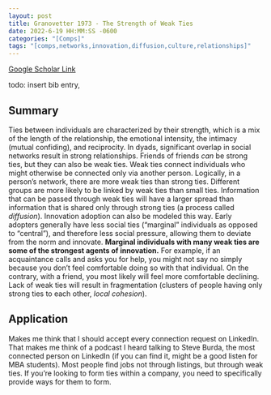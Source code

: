 ```yaml
---
layout: post
title: Granovetter 1973 - The Strength of Weak Ties
date: 2022-6-19 HH:MM:SS -0600
categories: "[Comps]"
tags: "[comps,networks,innovation,diffusion,culture,relationships]"
---
```

[Google Scholar Link](https://scholar.google.com/scholar?hl=en&as_sdt=0%2C45&q=strength+of+weak+ties&btnG=)

todo: insert bib entry,


## Summary
Ties between individuals are characterized by their strength, which is a mix of the length of the relationship, the emotional intensity, the intimacy (mutual confiding), and reciprocity.  In dyads, significant overlap in social networks result in strong relationships.  Friends of friends _can_ be strong ties, but they can also be weak ties.  Weak ties connect individuals who might otherwise be connected only via another person.  Logically, in a person’s network, there are more weak ties than strong ties.  Different groups are more likely to be linked by weak ties than small ties.  Information that can be passed through weak ties will have a larger spread than information that is shared only through strong ties (a process called _diffusion_).  Innovation adoption can also be modeled this way.  Early adopters generally have less social ties (“marginal” individuals as opposed to “central”), and therefore less social pressure, allowing them to deviate from the norm and innovate.  **Marginal individuals with many weak ties are some of the strongest agents of innovation.**  For example, if an acquaintance calls and asks you for help, you might not say no simply because you don’t feel comfortable doing so with that individual.  On the contrary, with a friend, you most likely will feel more comfortable declining.  Lack of weak ties will result in fragmentation (clusters of people having only strong ties to each other, _local cohesion_).

## Application
Makes me think that I should accept every connection request on LinkedIn.  That makes me think of a podcast I heard talking to Steve Burda, the most connected person on LinkedIn (if you can find it, might be a good listen for MBA students).  Most people find jobs not through listings, but through weak ties.  If you’re looking to form ties within a company, you need to specifically provide ways for them to form.
